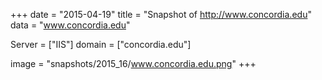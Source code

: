 
+++
date = "2015-04-19"
title = "Snapshot of http://www.concordia.edu"
data = "www.concordia.edu"

Server = ["IIS"]
domain = ["concordia.edu"]

  image = "snapshots/2015_16/www.concordia.edu.png"
+++
#
